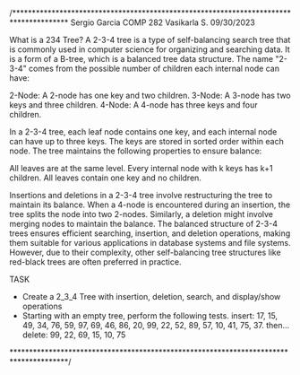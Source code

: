 /**************************************************************************************
Sergio Garcia
COMP 282 Vasikarla S.
09/30/2023

What is a 234 Tree?
A 2-3-4 tree is a type of self-balancing search tree that is commonly used in computer science for organizing and searching data. 
It is a form of a B-tree, which is a balanced tree data structure. 
The name "2-3-4" comes from the possible number of children each internal node can have:

2-Node: A 2-node has one key and two children.
3-Node: A 3-node has two keys and three children.
4-Node: A 4-node has three keys and four children.

In a 2-3-4 tree, each leaf node contains one key, and each internal node can have up to three keys. 
The keys are stored in sorted order within each node. The tree maintains the following properties to ensure balance:

All leaves are at the same level.
Every internal node with k keys has k+1 children.
All leaves contain one key and no children.

Insertions and deletions in a 2-3-4 tree involve restructuring the tree to maintain its balance. 
When a 4-node is encountered during an insertion, the tree splits the node into two 2-nodes. 
Similarly, a deletion might involve merging nodes to maintain the balance.
The balanced structure of 2-3-4 trees ensures efficient searching, insertion, and deletion operations, 
  making them suitable for various applications in database systems and file systems. 
However, due to their complexity, other self-balancing tree structures like red-black trees are often preferred in practice.

TASK
- Create a 2_3_4 Tree with insertion, deletion, search, and display/show operations
- Starting with an empty tree, perform the following tests.
insert: 17, 15, 49, 34, 76, 59, 97, 69, 46, 86, 20, 99, 22, 52, 89, 57, 10, 41, 75, 37.
then... 
delete: 99, 22, 69, 15, 10, 75

**************************************************************************************/
